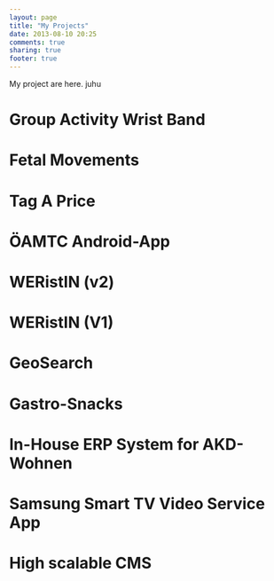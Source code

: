 ```yaml
---
layout: page
title: "My Projects"
date: 2013-08-10 20:25
comments: true
sharing: true
footer: true
---
```

My project are here. juhu

Group Activity Wrist Band
=============

Fetal Movements
=============

Tag A Price
=============


ÖAMTC Android-App
=============

WERistIN (v2)
=============

WERistIN (V1)
=============

GeoSearch
=============

Gastro-Snacks
=============

In-House ERP System for AKD-Wohnen
=============

Samsung Smart TV Video Service App
=============

High scalable CMS
=============